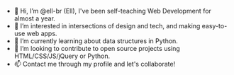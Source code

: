 - 👋 Hi, I’m @ell-br (Ell), I've been self-teaching Web Development for almost a year.
- 👀 I’m interested in intersections of design and tech, and making easy-to-use web apps.
- 🌱 I’m currently learning about data structures in Python.
- 💞️ I’m looking to contribute to open source projects using HTML/CSS/JS/jQuery or Python.
- 📫 Contact me through my profile and let's collaborate! 

<!---
ell-br/ell-br is a ✨ special ✨ repository because its `README.md` (this file) appears on your GitHub profile.
You can click the Preview link to take a look at your changes.
--->
